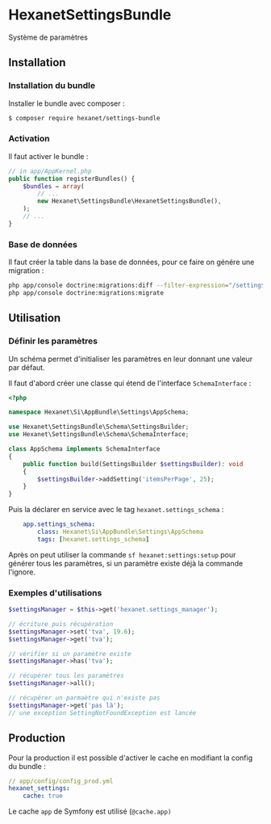 # HexanetSettingsBundle

Système de paramètres

## Installation

### Installation du bundle

Installer le bundle avec composer :

```bash
$ composer require hexanet/settings-bundle
```

### Activation

Il faut activer le bundle :

```php
// in app/AppKernel.php
public function registerBundles() {
	$bundles = array(
		// ...
		new Hexanet\SettingsBundle\HexanetSettingsBundle(),
	);
	// ...
}
```

### Base de données

Il faut créer la table dans la base de données, pour ce faire on génére une migration :

```bash
php app/console doctrine:migrations:diff --filter-expression="/setting$/"
php app/console doctrine:migrations:migrate
```

## Utilisation

### Définir les paramètres

Un schéma permet d'initialiser les paramètres en leur donnant une valeur par défaut.

Il faut d'abord créer une classe qui étend de l'interface `SchemaInterface` :

```php
<?php

namespace Hexanet\Si\AppBundle\Settings\AppSchema;

use Hexanet\SettingsBundle\Schema\SettingsBuilder;
use Hexanet\SettingsBundle\Schema\SchemaInterface;

class AppSchema implements SchemaInterface
{
    public function build(SettingsBuilder $settingsBuilder): void
    {
        $settingsBuilder->addSetting('itemsPerPage', 25);
    }
}
```

Puis la déclarer en service avec le tag `hexanet.settings_schema` :

```yml
    app.settings_schema:
        class: Hexanet\Si\AppBundle\Settings\AppSchema
        tags: [hexanet.settings_schema]
```

Après on peut utiliser la commande `sf hexanet:settings:setup` pour générer tous les paramètres, si un paramètre existe déjà la commande l'ignore.

### Exemples d'utilisations

```php
$settingsManager = $this->get('hexanet.settings_manager');

// écriture puis récupération
$settingsManager->set('tva', 19.6);
$settingsManager->get('tva');

// vérifier si un paramètre existe
$settingsManager->has('tva');

// récupérer tous les paramètres
$settingsManager->all();

// récupérer un parmaètre qui n'existe pas
$settingsManager->get('pas là');
// une exception SettingNotFoundException est lancée
```

## Production

Pour la production il est possible d'activer le cache en modifiant la config du bundle :

```yaml
// app/config/config_prod.yml
hexanet_settings:
    cache: true
```

Le cache `app` de Symfony est utilisé (`@cache.app)`
